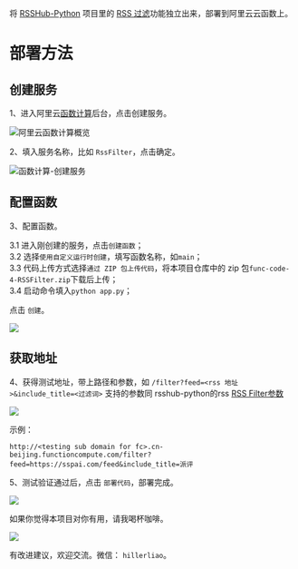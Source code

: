 将 [RSSHub-Python](https://github.com/hillerliao/RSSHub-python) 项目里的 [RSS 过滤](https://pyrsshub.vercel.app/feeds)功能独立出来，部署到阿里云云函数上。

# 部署方法

## 创建服务

1、进入阿里云[函数计算](https://fcnext.console.aliyun.com/overview)后台，点击创建服务。

![阿里云函数计算概览](https://github.com/easychen/wecomchan/raw/main/python-aliyunfc/pic/image-20220205142747826.png)

2、填入服务名称，比如 `RssFilter`，点击确定。

![函数计算-创建服务](https://raw.githubusercontent.com/hillerliao/img/main/20220918133712.png)

## 配置函数

3、配置函数。

3.1 进入刚创建的服务，点击`创建函数`；  
3.2 选择`使用自定义运行时创建`，填写函数名称，如`main`；  
3.3 代码上传方式选择`通过 ZIP 包上传代码`，将本项目仓库中的 zip 包`func-code-4-RSSFilter.zip`下载后上传；  
3.4 启动命令填入`python app.py`；  

点击 `创建`。

![](https://raw.githubusercontent.com/hillerliao/img/main/20220918134114.png)

## 获取地址

4、获得测试地址，带上路径和参数，如 `/filter?feed=<rss 地址>&include_title=<过滤词>` 支持的参数同 rsshub-python的rss [RSS Filter参数](https://pyrsshub.vercel.app/feeds)

![](https://raw.githubusercontent.com/hillerliao/img/main/20220918134337.png)

示例：

`http://<testing sub domain for fc>.cn-beijing.functioncompute.com/filter?feed=https://sspai.com/feed&include_title=派评`

5、测试验证通过后，点击 `部署代码`，部署完成。

![](https://raw.githubusercontent.com/hillerliao/img/main/20220918134819.png)

如果你觉得本项目对你有用，请我喝杯咖啡。

![](https://raw.githubusercontent.com/hillerliao/img/main/IMG_0096%20copy.jpg)

有改进建议，欢迎交流。微信： `hillerliao`。